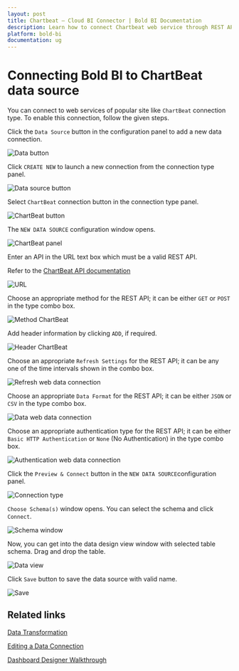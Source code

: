 ```yaml
---
layout: post
title: Chartbeat – Cloud BI Connector | Bold BI Documentation
description: Learn how to connect Chartbeat web service through REST API endpoint with Bold BI Cloud and create data source.
platform: bold-bi
documentation: ug
---
```


# Connecting Bold BI to ChartBeat data source

  You can connect to web services of popular site like `ChartBeat` connection type. To enable this connection, follow the given steps.
  
  Click the `Data Source` button in the configuration panel to add a new data connection.
   
   ![Data button](/static/assets/working-with-datasource/data-connectors/images/chartbeat/databutton.png)
   
   Click `CREATE NEW` to launch a new connection from the connection type panel. 
   
   ![Data source button](/static/assets/working-with-datasource/data-connectors/images/chartbeat/datasourcebutton.png)
  
  Select `ChartBeat` connection button in the connection type panel.

  ![ChartBeat button](/static/assets/working-with-datasource/data-connectors/images/chartbeat/chartbeat_button.png)

  The `NEW DATA SOURCE` configuration window opens.

  ![ChartBeat panel](/static/assets/working-with-datasource/data-connectors/images/chartbeat/chartbeat_panel.png)

  Enter an API in the URL text box which must be a valid REST API.

  Refer to the [ChartBeat API documentation](http://support.chartbeat.com/docs/api.html)

  ![URL](/static/assets/working-with-datasource/data-connectors/images/chartbeat/URL_chartbeat.png)

  Choose an appropriate method for the REST API; it can be either `GET` or `POST` in the type combo box.

  ![Method ChartBeat](/static/assets/working-with-datasource/data-connectors/images/chartbeat/Method_chartbeat.png)

  Add header information by clicking `ADD`, if required.

  ![Header ChartBeat](/static/assets/working-with-datasource/data-connectors/images/chartbeat/Header_chartbeat.png)
  
  Choose an appropriate `Refresh Settings` for the REST API; it can be any one of the time intervals shown in the combo box.

  ![Refresh web data connection](/static/assets/working-with-datasource/data-connectors/images/chartbeat/Refresh_webdataconnection.png)

  Choose an appropriate `Data Format` for the REST API; it can be either `JSON` or `CSV` in the type combo box.

  ![Data web data connection](/static/assets/working-with-datasource/data-connectors/images/chartbeat/Data_webdataconnection.png)

  Choose an appropriate authentication type for the REST API; it can be either `Basic HTTP Authentication` or `None` (No Authentication) in the type combo box.

  ![Authentication web data connection](/static/assets/working-with-datasource/data-connectors/images/chartbeat/Authentication_webdataconnection.png)
  
  Click the `Preview & Connect` button in the `NEW DATA SOURCE`configuration panel. 
  
  ![Connection type](/static/assets/working-with-datasource/data-connectors/images/chartbeat/chartbeat_connectiontype.png)

  `Choose Schema(s)` window opens. You can select the schema and click `Connect`.
  
  ![Schema window](/static/assets/working-with-datasource/data-connectors/images/chartbeat/schemawindow.png)
  
  Now, you can get into the data design view window with selected table schema. Drag and drop the table.
  
  ![Data view](/static/assets/working-with-datasource/data-connectors/images/chartbeat/dataview.png)

  Click `Save` button to save the data source with valid name.

   ![Save](/static/assets/working-with-datasource/data-connectors/images/chartbeat/save.png)

## Related links
[Data Transformation](/working-with-data-source/transforming-data/joining-table/)

[Editing a Data Connection](/working-with-data-source/editing-a-data-connection/)   

[Dashboard Designer Walkthrough](/getting-started/creating-dashboard/)

  







  
































